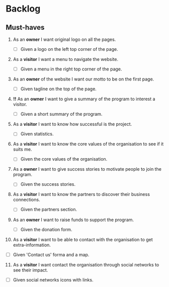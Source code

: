 # Backlog

## Must-haves


1. As an **owner** I want original logo on all the pages.

   - [ ] Given a logo on the left top corner of the page.

2. As a **visitor** I want a menu to navigate the website.

   - [ ] Given a menu in the right top corner of the page.

3. As an **owner** of the website I want our motto to be on the first page.

   - [ ] Given tagline on the top of the page.

4. **!!** As an **owner** I want to give a summary of the program to interest a visitor.

   - [ ] Given a short summary of the program.

5. As a **visitor** I want to know how successful is the project.

   - [ ] Given statistics.

6. As a **visitor** I want to know the core values of the organisation to see if it suits me.

   - [ ] Given the core values of the organisation.

7. As a **owner** I want to give success stories to motivate people to join the program.

   - [ ] Given the success stories.

8. As a **visitor** I want to know the partners to discover their business connections.

   - [ ] Given the partners section.

9. As an **owner** I want to raise funds to support the program.

   - [ ] Given the donation form.

10. As a **visitor** I want to be able to contact with the organisation to get extra-information.

   - [ ] Given 'Contact us' forma and a map.

11. As a **visitor** I want contact the organisation through social networks to see their impact.

   - [ ] Given social networks icons with links.
